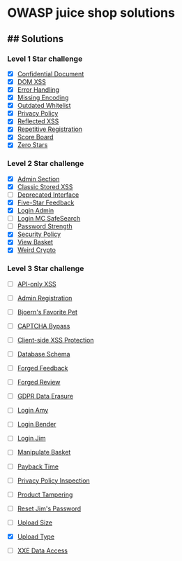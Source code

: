 # OWASP juice shop solutions

## ## Solutions

### Level 1 Star challenge

- [x] [Confidential Document](../master/Level1/confidential-doc.md)
- [x] [DOM XSS](../master/Level1/dom-xss.md)
- [x] [Error Handling](../master/Level1/error-handling.md)
- [x] [Missing Encoding](../master/Level1/missing-encoding.md)
- [x] [Outdated Whitelist](../master/Level1/outdated-whitelist.md)
- [x] [Privacy Policy](../master/Level1/privacy-policy.md)
- [x] [Reflected XSS](../master/Level1/reflected-xss.md)
- [x] [Repetitive Registration](../master/Level1/repeat-register.md)
- [x] [Score Board](../master/Level1/score-board.md)
- [x] [Zero Stars](../master/Level1/zero-stars.md)

### Level 2 Star challenge

- [x] [Admin Section](../master/Level2/admin-section.md)
- [x] [Classic Stored XSS](../master/Level2/classic-stored-xss.md)
- [ ] [Deprecated Interface]()
- [x] [Five-Star Feedback](../master/Level2/five-star-feedback.md)
- [x] [Login Admin](../master/Level2/login-admin.md)
- [ ] [Login MC SafeSearch]()
- [ ] [Password Strength]()
- [x] [Security Policy](../master/Level2/security-policy.md)
- [x] [View Basket](../master/Level2/view-basket.md)
- [x] [Weird Crypto](../master/Level2/wierd-crypto.md)

### Level 3 Star challenge

- [ ] [API-only XSS](../master/Level3/.md)
- [ ] [Admin Registration](../master/Level3/.md)
- [ ] [Bjoern's Favorite Pet](../master/Level3/.md)
- [ ] [CAPTCHA Bypass](../master/Level3/.md)
- [ ] [Client-side XSS Protection](../master/Level3/.md)
- [ ] [Database Schema](../master/Level3/.md)
- [ ] [Forged Feedback](../master/Level3/.md)
- [ ] [Forged Review](../master/Level3/.md)
- [ ] [GDPR Data Erasure](../master/Level3/.md)
- [ ] [Login Amy](../master/Level3/.md)
- [ ] [Login Bender](../master/Level3/.md)
- [ ] [Login Jim](../master/Level3/.md)
- [ ] [Manipulate Basket](../master/Level3/.md)
- [ ] [Payback Time](../master/Level3/.md)
- [ ] [Privacy Policy Inspection](../master/Level3/.md)
- [ ] [Product Tampering](../master/Level3/.md)
- [ ] [Reset Jim's Password](../master/Level3/.md)
- [ ] [Upload Size](../master/Level3/.md)
- [x] [Upload Type](../master/Level3/.md)
- [ ] [XXE Data Access](../master/Level3/.md)





